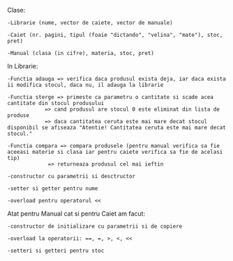 Clase:

	-Librarie (nume, vector de caiete, vector de manuale)

	-Caiet (nr. pagini, tipul (foaie "dictando", "velina", "mate"), stoc, pret)

	-Manual (clasa (in cifre), materia, stoc, pret)



In Librarie:

	-Functia adauga => verifica daca produsul exista deja, iar daca exista ii modifica stocul, daca nu, il adauga la librarie

	-Functia sterge => primeste ca parametru o cantitate si scade acea cantitate din stocul produsului
                => cand produsul are stocul 0 este eliminat din lista de produse
                => daca cantitatea ceruta este mai mare decat stocul disponibil se afiseaza "Atentie! Cantitatea ceruta este mai mare decat stocul."
                
	-Functia compara => compara produsele (pentru manual verifica sa fie aceeasi materie si clasa iar pentru caiete verifica sa fie de acelasi tip)
                 => returneaza produsul cel mai ieftin
                 
	-constructor cu parametrii si desctructor

	-setter si getter pentru nume

	-overload pentru operatorul <<
                 
                 
                 
Atat pentru Manual cat si pentru Caiet am facut:

	-constructor de initializare cu parametrii si de copiere

	-overload la operatorii: ==, =, >, <, <<

	-setteri si getteri pentru stoc
